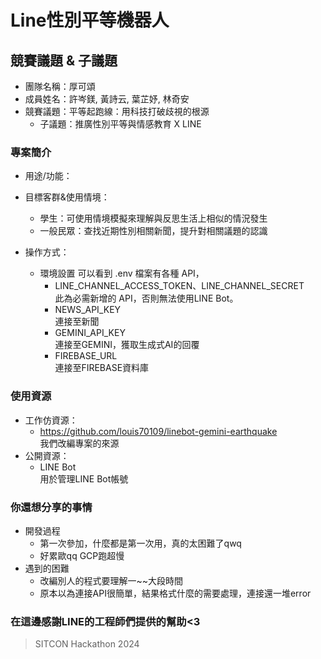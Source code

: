 
#  Line性別平等機器人

## 競賽議題 & 子議題
- 團隊名稱：厚可頌
- 成員姓名：許岑鎂, 黃詩云, 葉芷妤, 林奇安
- 競賽議題：平等起跑線：用科技打破歧視的根源
    - 子議題：推廣性別平等與情感教育 X LINE


### 專案簡介
- 用途/功能：

- 目標客群&使用情境：
    - 學生：可使用情境模擬來理解與反思生活上相似的情況發生
    - 一般民眾：查找近期性別相關新聞，提升對相關議題的認識


- 操作方式：
    - 環境設置
      可以看到 .env 檔案有各種 API，
        * LINE_CHANNEL_ACCESS_TOKEN、LINE_CHANNEL_SECRET<br>
        此為必需新增的 API，否則無法使用LINE Bot。
        * NEWS_API_KEY<br>
        連接至新聞
        * GEMINI_API_KEY<br>
        連接至GEMINI，獲取生成式AI的回覆
        * FIREBASE_URL<br>
        連接至FIREBASE資料庫

### 使用資源
- 工作仿資源：
    -  https://github.com/louis70109/linebot-gemini-earthquake <br>
    我們改編專案的來源
- 公開資源：
    - LINE Bot <br>
    用於管理LINE Bot帳號

### 你還想分享的事情
- 開發過程
  - 第一次參加，什麼都是第一次用，真的太困難了qwq
  - 好累歐qq GCP跑超慢
- 遇到的困難
  - 改編別人的程式要理解一~~大段時間
  - 原本以為連接API很簡單，結果格式什麼的需要處理，連接還一堆error
 
### 在這邊感謝LINE的工程師們提供的幫助<3

> SITCON Hackathon 2024
